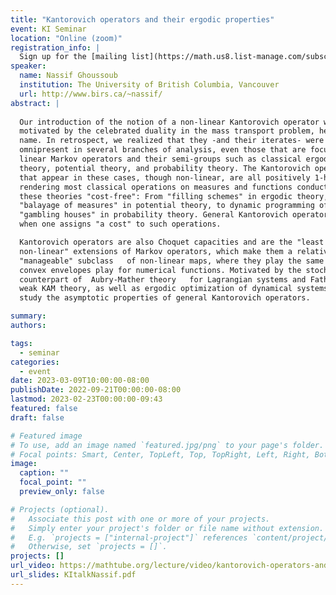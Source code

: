 ```yaml
---
title: "Kantorovich operators and their ergodic properties"
event: KI Seminar
location: "Online (zoom)"
registration_info: |
  Sign up for the [mailing list](https://math.us8.list-manage.com/subscribe/post?u=c9cc3beec9fa57d7299ac161c&id=845fe9abdc) to receive the connection details
speaker:
  name: Nassif Ghoussoub
  institution: The University of British Columbia, Vancouver
  url: http://www.birs.ca/~nassif/
abstract: |
  
  Our introduction of the notion of a non-linear Kantorovich operator was
  motivated by the celebrated duality in the mass transport problem, hence the
  name. In retrospect, we realized that they -and their iterates- were
  omnipresent in several branches of analysis, even those that are focused on
  linear Markov operators and their semi-groups such as classical ergodic
  theory, potential theory, and probability theory. The Kantorovich operators
  that appear in these cases, though non-linear, are all positively 1-homogenous
  rendering most classical operations on measures and functions conducted in
  these theories "cost-free": From "filling schemes" in ergodic theory, to
  "balayage of measures" in potential theory, to dynamic programming of
  "gambling houses" in probability theory. General Kantorovich operators arise
  when one assigns "a cost" to such operations. 

  Kantorovich operators are also Choquet capacities and are the "least
  non-linear" extensions of Markov operators, which make them a relatively
  "manageable" subclass   of non-linear maps, where they play the same role that
  convex envelopes play for numerical functions. Motivated by the stochastic
  counterpart of  Aubry-Mather theory   for Lagrangian systems and Fathi-Mather
  weak KAM theory, as well as ergodic optimization of dynamical systems, we
  study the asymptotic properties of general Kantorovich operators.

summary:
authors:

tags:
  - seminar
categories:
  - event
date: 2023-03-09T10:00:00-08:00
publishDate: 2022-09-21T00:00:00-08:00
lastmod: 2023-02-23T00:00:00-09:43
featured: false
draft: false

# Featured image
# To use, add an image named `featured.jpg/png` to your page's folder.
# Focal points: Smart, Center, TopLeft, Top, TopRight, Left, Right, BottomLeft, Bottom, BottomRight.
image:
  caption: ""
  focal_point: ""
  preview_only: false

# Projects (optional).
#   Associate this post with one or more of your projects.
#   Simply enter your project's folder or file name without extension.
#   E.g. `projects = ["internal-project"]` references `content/project/deep-learning/index.md`.
#   Otherwise, set `projects = []`.
projects: []
url_video: https://mathtube.org/lecture/video/kantorovich-operators-and-their-ergodic-properties
url_slides: KItalkNassif.pdf
---  
```


